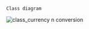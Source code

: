                                                                         Class diagram
                                                                       
 ![class_currency n conversion](https://user-images.githubusercontent.com/78848632/107767707-69d5c180-6d5b-11eb-8bfe-85912a178c3b.jpg)
